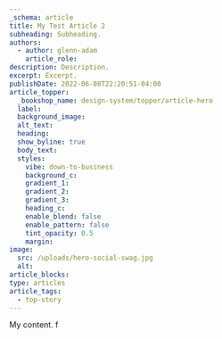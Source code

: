 ```yaml
---
_schema: article
title: My Test Article 2
subheading: Subheading.
authors:
  - author: glenn-adam
    article_role:
description: Description.
excerpt: Excerpt.
publishDate: 2022-06-08T22:20:51-04:00
article_topper:
  _bookshop_name: design-system/topper/article-hero
  label:
  background_image:
  alt_text:
  heading:
  show_byline: true
  body_text:
  styles:
    vibe: down-to-business
    background_c:
    gradient_1:
    gradient_2:
    gradient_3:
    heading_c:
    enable_blend: false
    enable_pattern: false
    tint_opacity: 0.5
    margin:
image:
  src: /uploads/hero-social-swag.jpg
  alt: 
article_blocks:
type: articles
article_tags:
  - top-story
---
```


My content. f